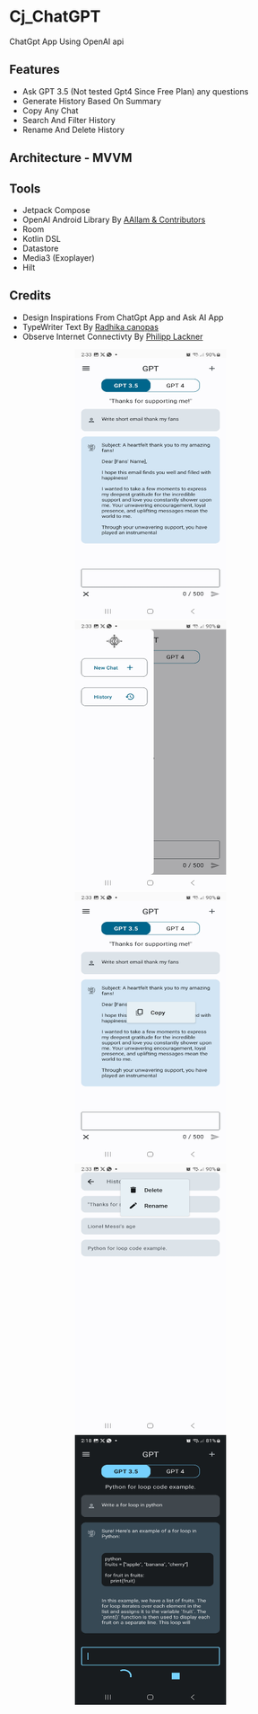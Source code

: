# Cj_ChatGPT
ChatGpt App Using OpenAI api

## Features
* Ask GPT 3.5 (Not tested Gpt4 Since Free Plan) any questions
* Generate History Based On Summary
* Copy Any Chat
* Search And Filter History
* Rename And Delete History

## Architecture - MVVM
## Tools
* Jetpack Compose
* OpenAI Android Library By [AAllam & Contributors](https://github.com/aallam/openai-kotlin)
* Room
* Kotlin DSL
* Datastore
* Media3 (Exoplayer)
* Hilt

## Credits
* Design Inspirations From ChatGpt App and Ask AI App
* TypeWriter Text By [Radhika canopas](https://github.com/cp-radhika-s/TypeWriter_Jetpackcompose/tree/main)
* Observe Internet Connectivty By [Philipp Lackner](https://github.com/philipplackner/ObserveConnectivity/blob/master/app/src/main/java/com/plcoding/observeconnectivity/)


<p align="center"
float="center">
<img src="https://github.com/Cj-Rodriguez101/Cj_ChatGPT/blob/master/screenshots/Screenshot_20230822_023321_Cj%20ChatGPT.jpg" width="270" height="480"/>
<img src="https://github.com/Cj-Rodriguez101/Cj_ChatGPT/blob/master/screenshots/Screenshot_20230822_023305_Cj%20ChatGPT.jpg" width="270" height="480"/>
<img src="https://github.com/Cj-Rodriguez101/Cj_ChatGPT/blob/master/screenshots/Screenshot_20230822_023346_Cj%20ChatGPT.jpg" width="270" height="480"/>
<img src="https://github.com/Cj-Rodriguez101/Cj_ChatGPT/blob/master/screenshots/Screenshot_20230822_023352_Cj%20ChatGPT.jpg" width="270" height="480"/>
<img src="https://github.com/Cj-Rodriguez101/Cj_ChatGPT/blob/master/screenshots/Screenshot_20230822_021800_Cj%20ChatGPT.jpg" width="270" height="480"/>
</p>
